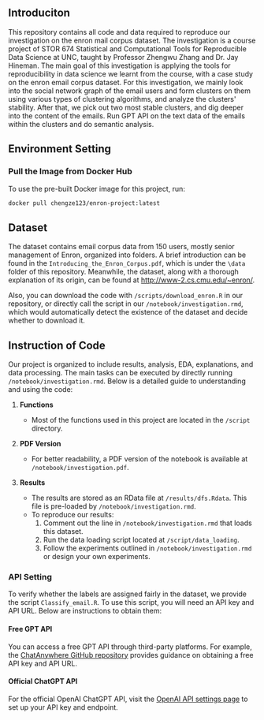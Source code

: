 ## Introduciton

This repository contains all code and data required to reproduce our investigation on the enron mail corpus dataset. The investigation is a course project of STOR 674 Statistical and Computational Tools for Reproducible Data Science at UNC, taught by Professor Zhengwu Zhang and Dr. Jay Hineman. The main goal of this investigation is applying the tools for reproducibility in data science we learnt from the course, with a case study on the enron email corpus dataset. For this investigation, we mainly look into the social network graph of the email users and form clusters on them using various types of clustering algorithms, and analyze the clusters' stability. After that, we pick out two most stable clusters, and dig deeper into the content of the emails. Run GPT API on the text data of the emails within the clusters and do semantic analysis.

## Environment Setting

### Pull the Image from Docker Hub
To use the pre-built Docker image for this project, run:
```bash
docker pull chengze123/enron-project:latest
```


## Dataset

The dataset contains email corpus data from 150 users, mostly senior management of Enron, organized into folders. A brief introduction can be found in the `Introducing_the_Enron_Corpus.pdf`, which is under the `\data` folder of this repository. Meanwhile, the dataset, along with a thorough explanation of its origin, can be found at <http://www-2.cs.cmu.edu/~enron/>.

Also, you can download the code with `/scripts/download_enron.R` in our repository, or directly call the script in our `/notebook/investigation.rmd`, which would automatically detect the existence of the dataset and decide whether to download it.

## Instruction of Code

Our project is organized to include results, analysis, EDA, explanations, and data processing. The main tasks can be executed by directly running `/notebook/investigation.rmd`. Below is a detailed guide to understanding and using the code:

1. **Functions**  
   - Most of the functions used in this project are located in the `/script` directory.

2. **PDF Version**  
   - For better readability, a PDF version of the notebook is available at `/notebook/investigation.pdf`.

3. **Results**  
   - The results are stored as an RData file at `/results/dfs.Rdata`. This file is pre-loaded by `/notebook/investigation.rmd`.
   - To reproduce our results:
     1. Comment out the line in `/notebook/investigation.rmd` that loads this dataset.
     2. Run the data loading script located at `/script/data_loading`.
     3. Follow the experiments outlined in `/notebook/investigation.rmd` or design your own experiments.


### API Setting

To verify whether the labels are assigned fairly in the dataset, we provide the script `Classify_email.R`. To use this script, you will need an API key and API URL. Below are instructions to obtain them:

#### Free GPT API
You can access a free GPT API through third-party platforms. For example, the [ChatAnywhere GitHub repository](https://github.com/chatanywhere/GPT_API_free) provides guidance on obtaining a free API key and API URL.

#### Official ChatGPT API
For the official OpenAI ChatGPT API, visit the [OpenAI API settings page](https://platform.openai.com/signup) to set up your API key and endpoint.



